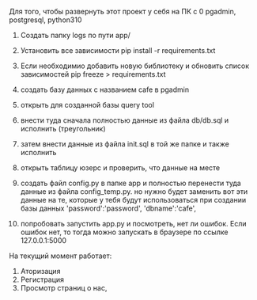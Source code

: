 Для того, чтобы развернуть этот проект у себя на ПК с 0
pgadmin, postgresql, python310

1. Создать папку logs по пути app/
2. Установить все зависимости
pip install -r requirements.txt
3. Если необходимио добавить новую библиотеку и обновить список зависимостей
pip freeze > requirements.txt

4. создать базу данных с названием cafe в pgadmin
5. открыть для созданной базы query tool
6. внести туда сначала полностью данные из файла db/db.sql и исполнить (треугольник)
7. затем внести данные из файла init.sql в той же папке и также исполнить
8. открыть таблицу юзерс и проверить, что данные на месте
9. создать файл config.py в папке app и полностью перенести туда данные
из файла config_temp.py. но нужно будет заменить вот эти данные на те, которые у тебя будут использоваться при создании базы данных
'password':'password',
'dbname':'cafe',
10. попробовать запустить app.py и посмотреть, нет ли ошибок.
Если ошибок нет, то тогда можно запускать в браузере по ссылке 127.0.0.1:5000



На текущий момент работает:
1. Аторизация
2. Регистрация
3. Просмотр страниц о нас,
